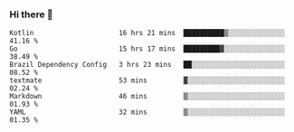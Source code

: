 ### Hi there 👋

<!--
**yeya24/yeya24** is a ✨ _special_ ✨ repository because its `README.md` (this file) appears on your GitHub profile.

Here are some ideas to get you started:

- 🔭 I’m currently working on ...
- 🌱 I’m currently learning ...
- 👯 I’m looking to collaborate on ...
- 🤔 I’m looking for help with ...
- 💬 Ask me about ...
- 📫 How to reach me: ...
- 😄 Pronouns: ...
- ⚡ Fun fact: ...
-->

<!--START_SECTION:waka-->

```text
Kotlin                     16 hrs 21 mins  ██████████▒░░░░░░░░░░░░░░   41.16 %
Go                         15 hrs 17 mins  █████████▓░░░░░░░░░░░░░░░   38.49 %
Brazil Dependency Config   3 hrs 23 mins   ██░░░░░░░░░░░░░░░░░░░░░░░   08.52 %
textmate                   53 mins         ▓░░░░░░░░░░░░░░░░░░░░░░░░   02.24 %
Markdown                   46 mins         ▒░░░░░░░░░░░░░░░░░░░░░░░░   01.93 %
YAML                       32 mins         ▒░░░░░░░░░░░░░░░░░░░░░░░░   01.35 %
```

<!--END_SECTION:waka-->
